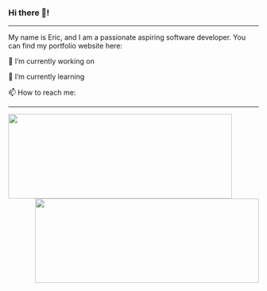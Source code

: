 ### Hi there 👋!

---

My name is Eric, and I am a passionate aspiring software developer. You can find my portfolio website here: 


🔭 I’m currently working on 
 
 
🌱 I’m currently learning 
 
 
📫 How to reach me:

---

<a href="https://github.com/Eric-Nobrega/github-readme-stats">
  <img align="center" src="https://github-readme-stats.vercel.app/api/top-langs/?username=Eric-Nobrega&theme=tokyonight&layout=compact&hide=css" width="450" height="170"/>
</a>
<a href="https://github.com/Eric-Nobrega/convoychat">
  <img align="right" src="https://github-readme-stats.vercel.app/api?username=Eric-Nobrega&theme=tokyonight&show_icons=true" width="450" height="170"/>
</a>
